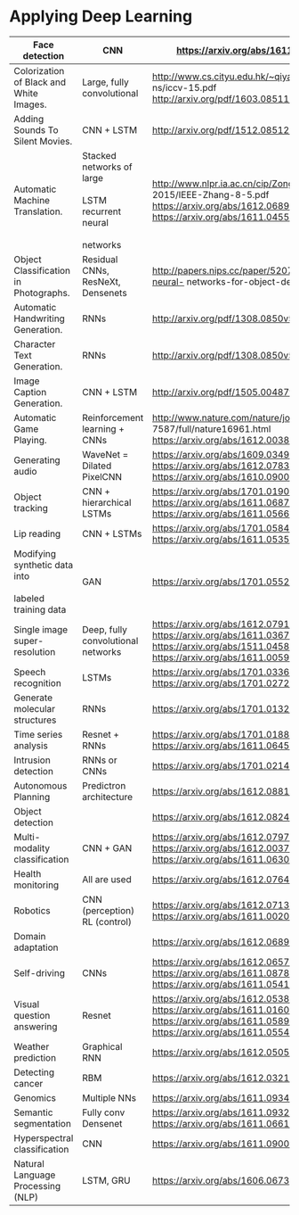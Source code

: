 # Applying Deep Learning

|  Face detection | CNN | https://arxiv.org/abs/1611.00851 |
|  ------ | ------ | ------ |
|  Colorization of Black and White Images. | Large, fully convolutional | http://www.cs.cityu.edu.hk/~qiyang/publicatio ns/iccv-15.pdf<br/> http://arxiv.org/pdf/1603.08511.pdf |
|  Adding Sounds To Silent Movies. | CNN + LSTM | http://arxiv.org/pdf/1512.08512.pdf |
|  Automatic Machine Translation. | Stacked networks of large<br/> <br/> LSTM recurrent neural<br/> <br/> networks | http://www.nlpr.ia.ac.cn/cip/ZongPublications/ 2015/IEEE-Zhang-8-5.pdf<br/> https://arxiv.org/abs/1612.06897 https://arxiv.org/abs/1611.04558 |
|  Object Classification in Photographs. | Residual CNNs, ResNeXt, Densenets | http://papers.nips.cc/paper/5207-deep-neural- networks-for-object-detection.pdf |
|  Automatic Handwriting Generation. | RNNs | http://arxiv.org/pdf/1308.0850v5.pdf |
|  Character Text Generation. | RNNs | http://arxiv.org/pdf/1308.0850v5.pdf |
|  Image Caption Generation. | CNN + LSTM | http://arxiv.org/pdf/1505.00487v3.pdf |
|  Automatic Game Playing. | Reinforcement learning + CNNs | http://www.nature.com/nature/journal/v529/n 7587/full/nature16961.html<br/> https://arxiv.org/abs/1612.00380 |
|  Generating audio | WaveNet = Dilated PixelCNN | https://arxiv.org/abs/1609.03499 https://arxiv.org/abs/1612.07837 https://arxiv.org/abs/1610.09001 |
|  Object tracking | CNN + hierarchical LSTMs | https://arxiv.org/abs/1701.01909 https://arxiv.org/abs/1611.06878 https://arxiv.org/abs/1611.05666 |
|  Lip reading | CNN + LSTMs | https://arxiv.org/abs/1701.05847 https://arxiv.org/abs/1611.05358 |
|  Modifying synthetic data into<br/> <br/> labeled training data | GAN | https://arxiv.org/abs/1701.05524 |
|  Single image super-resolution | Deep, fully convolutional networks | https://arxiv.org/abs/1612.07919<br/> https://arxiv.org/abs/1611.03679 https://arxiv.org/abs/1511.04587 https://arxiv.org/abs/1611.00591 |
|  Speech recognition | LSTMs | https://arxiv.org/abs/1701.03360 https://arxiv.org/abs/1701.02720 |
|  Generate molecular structures | RNNs | https://arxiv.org/abs/1701.01329 |
|  Time series analysis | Resnet + RNNs | https://arxiv.org/abs/1701.01887 https://arxiv.org/abs/1611.06455 |
|  Intrusion detection | RNNs or CNNs | https://arxiv.org/abs/1701.02145 |
|  Autonomous Planning | Predictron architecture | https://arxiv.org/abs/1612.08810 |
|  Object detection |  | https://arxiv.org/abs/1612.08242 |
|  Multi-modality classification | CNN + GAN | https://arxiv.org/abs/1612.07976 https://arxiv.org/abs/1612.00377 https://arxiv.org/abs/1611.06306 |
|  Health monitoring | All are used | https://arxiv.org/abs/1612.07640 |
|  Robotics | CNN (perception) RL (control) | https://arxiv.org/abs/1612.07139 https://arxiv.org/abs/1611.00201 |
|  Domain adaptation |  | https://arxiv.org/abs/1612.06897 |
|  Self-driving | CNNs | https://arxiv.org/abs/1612.06573 https://arxiv.org/abs/1611.08788 https://arxiv.org/abs/1611.05418 |
|  Visual question answering | Resnet | https://arxiv.org/abs/1612.05386<br/> https://arxiv.org/abs/1611.01604 https://arxiv.org/abs/1611.05896 https://arxiv.org/abs/1611.05546 |
|  Weather prediction | Graphical RNN | https://arxiv.org/abs/1612.05054 |
|  Detecting cancer | RBM | https://arxiv.org/abs/1612.03211 |
|  Genomics | Multiple NNs | https://arxiv.org/abs/1611.09340 |
|  Semantic segmentation | Fully conv Densenet | https://arxiv.org/abs/1611.09326 https://arxiv.org/abs/1611.06612 |
|  Hyperspectral classification | CNN | https://arxiv.org/abs/1611.09007 |
|  Natural Language Processing (NLP) | LSTM, GRU | https://arxiv.org/abs/1606.0673 |
